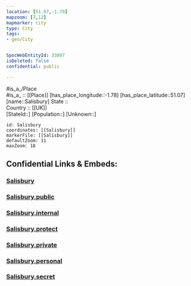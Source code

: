 ```yaml
---
location: [51.07,-1.78] 
mapzoom: [7,12] 
mapmarker: city 
type: City
tags:
- geo/City


SpocWebEntityId: 33887
isDeleted: false
confidential: public

---
```

#is_a_/Place  
#is_a_ :: [[Place]] 
[has_place_longitude::-1.78] 
[has_place_latitude::51.07] 
[name::Salisbury] 
State ::  
Country :: [[UK]]  
[StateId::] 
[Population::] 
[Unknown::] 


```leaflet
id: Salisbury
coordinates: [[Salisbury]] 
markerFile: [[Salisbury]] 
defaultZoom: 11 
maxZoom: 18
```


## Confidential Links & Embeds: 

### [Salisbury](/_Standards/Earth/Continent/Europe/Europe~North/UK/England/Regions~England/South_West_England/Wiltshire/cities~Wiltshire/Salisbury.md) 

### [Salisbury.public](/_public/Earth/Continent/Europe/Europe~North/UK/England/Regions~England/South_West_England/Wiltshire/cities~Wiltshire/Salisbury.public.md) 

### [Salisbury.internal](/_internal/Earth/Continent/Europe/Europe~North/UK/England/Regions~England/South_West_England/Wiltshire/cities~Wiltshire/Salisbury.internal.md) 

### [Salisbury.protect](/_protect/Earth/Continent/Europe/Europe~North/UK/England/Regions~England/South_West_England/Wiltshire/cities~Wiltshire/Salisbury.protect.md) 

### [Salisbury.private](/_private/Earth/Continent/Europe/Europe~North/UK/England/Regions~England/South_West_England/Wiltshire/cities~Wiltshire/Salisbury.private.md) 

### [Salisbury.personal](/_personal/Earth/Continent/Europe/Europe~North/UK/England/Regions~England/South_West_England/Wiltshire/cities~Wiltshire/Salisbury.personal.md) 

### [Salisbury.secret](/_secret/Earth/Continent/Europe/Europe~North/UK/England/Regions~England/South_West_England/Wiltshire/cities~Wiltshire/Salisbury.secret.md)

